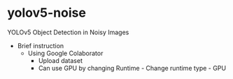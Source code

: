 # yolov5-noise
YOLOv5 Object Detection in Noisy Images
* Brief instruction
  * Using Google Colaborator
    * Upload dataset
    * Can use GPU by changing Runtime - Change runtime type - GPU 
